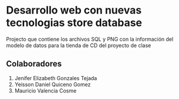 # Desarrollo web con nuevas tecnologias store database

Projecto que contiene los archivos SQL y PNG con la información del modelo de datos para la tienda de CD del proyecto de clase

## Colaboradores

1. Jenifer Elizabeth Gonzales Tejada
2. Yeisson Daniel Quiceno Gomez
3. Mauricio Valencia Cosme